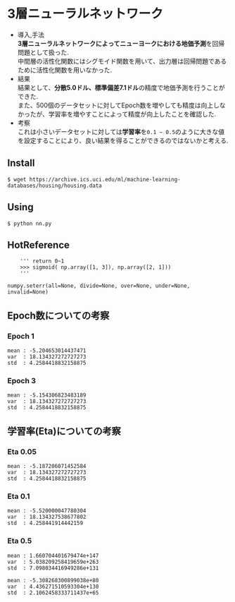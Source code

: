 # 3層ニューラルネットワーク
- 導入,手法  
**3層ニューラルネットワークによってニューヨークにおける地価予測**を回帰問題として扱った.  
中間層の活性化関数にはシグモイド関数を用いて、出力層は回帰問題であるために活性化関数を用いなかった.  
- 結果  
結果として、**分散5.0ドル、標準偏差7.1ドル**の精度で地価予測を行うことができた.  
また、500個のデータセットに対してEpoch数を増やしても精度は向上しなかったが、学習率を増やすことによって精度が向上したことを確認した.  
- 考察  
これは小さいデータセットに対しては**学習率**を`0.1 ~ 0.5`のように大きな値を設定することにより、良い結果を得ることができるのではないかと考える.

## Install
```
$ wget https://archive.ics.uci.edu/ml/machine-learning-databases/housing/housing.data

```

## Using
```
$ python nn.py
```

## HotReference
```
    ''' return 0~1
    >>> sigmoid( np.array([1, 3]), np.array([2, 1]))
    '''
```
```
numpy.seterr(all=None, divide=None, over=None, under=None, invalid=None)
```
## Epoch数についての考察
### Epoch 1
```
mean : -5.204653014437471
var  : 18.134327272727273
std  : 4.2584418832158875
```

### Epoch 3
```
mean : -5.154306823483189
var  : 18.134327272727273
std  : 4.2584418832158875
```

## 学習率(Eta)についての考察
### Eta 0.05
```
mean : -5.187206071452584
var  : 18.134327272727273
std  : 4.2584418832158875
```

### Eta 0.1
```
mean : -5.520000047780304
var  : 18.134327538677802
std  : 4.258441914442159
```

### Eta 0.5
```
mean : 1.660704401679474e+147
var  : 5.038209258419659e+263
std  : 7.098034416949286e+131
```
```
mean : -5.308268300899038e+80
var  : 4.436271510593304e+130
std  : 2.1062458333711437e+65
```
